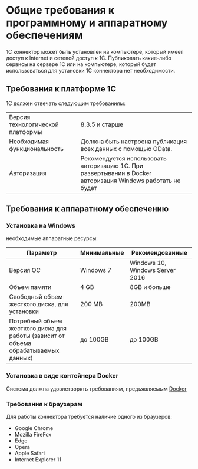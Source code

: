 # Общие требования к программному и аппаратному обеспечениям

1C коннектор может быть установлен на компьютере, который имеет доступ к Internet и сетевой доступ к 1С. Публиковать какие-либо сервисы на сервере 1С или на компьютере, который будет использоваться для установки 1С коннектора нет необходимости.

## Требования к платформе 1С

1С должен отвечать следующим требованиям:

|                                  |                                                              |
| -------------------------------- | ------------------------------------------------------------ |
| Версия технологической платформы | 8.3.5 и старше                                               |
| Необходимая функциональность     | Должна быть настроена публикация всех данных с помощью OData. |
| Авторизация                      | Рекомендуется использовать авторизацию 1С. При развертывании в Docker авторизация Windows работать не будет |

## Требования к аппаратному обеспечению

### Установка на Windows

 необходимые аппаратные ресурсы:

| Параметр                                                     | Минимальные | Рекомендованные                 |
| ------------------------------------------------------------ | ----------- | ------------------------------- |
| Версия OC                                                    | Windows 7   | Windows 10, Windows Server 2016 |
| Объем памяти                                                 | 4 GB        | 8GB и больше                    |
| Свободный объем жесткого диска, для установки                | 200 МB      | 200MB                           |
| Потребный объем жесткого диска для работы (зависит от объема обрабатываемых данных) | до 100GB    | до 100GB                        |

### Установка в виде контейнера Docker

Система должна удовлетворять требованиям, предъявляемым [Docker](https://www.docker.com/)

### Требования к браузерам

Для работы коннектора требуется наличие одного из браузеров:

- Google Chrome
- Mozilla FireFox
- Edge
- Opera
- Apple Safari
- Internet Explorer 11